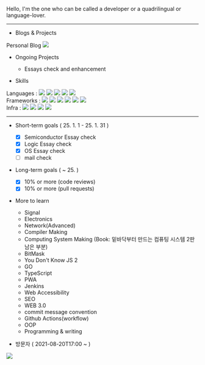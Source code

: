 Hello, I'm the one who can be called a developer or a quadrilingual or language-lover.

***

- Blogs & Projects

Personal Blog <a href="https://www.moyqi.com" rel="noreferrer" target="_blank"><img src="https://img.shields.io/static/v1?label=Blog&message=Pajarito moyqi Blog&color=<COLOR>"/></a>
<br>

- Ongoing Projects

  - Essays check and enhancement

- Skills

Languages : 
<img src="https://img.shields.io/badge/C-A8B9CC?style=flat-square&logo=C&logoColor=white"/>
<img src="https://img.shields.io/badge/Javascript-F7DF1E?style=flat-square&logo=JavaScript&logoColor=white"/>
<img src="https://img.shields.io/badge/Python-4B8BBE?style=flat-square&logo=Python&logoColor=white"/>
<img src="https://img.shields.io/badge/HTML5-E34F26?style=flat-square&logo=HTML5&logoColor=white"/>
<img src="https://img.shields.io/badge/CSS3-1572B6?style=flat-square&logo=CSS3&logoColor=white"/>
<br>
Frameworks : 
<img src="https://img.shields.io/badge/EJS-b4ca65?style=flat-square&logoColor=white"/>
<img src="https://img.shields.io/badge/Bootstrap-7952B3?style=flat-square&logo=Bootstrap&logoColor=white"/>
<img src="https://img.shields.io/badge/React-61DAFB?style=flat-square&logo=React&logoColor=white"/>
<img src="https://img.shields.io/badge/Node.js-339933?style=flat-square&logo=Node.js&logoColor=white"/>
<img src="https://img.shields.io/badge/Express-000000?style=flat-square&logo=Express&logoColor=white"/>
<img src="https://img.shields.io/badge/Django-092E20?style=flat-square&logo=Django&logoColor=white"/>
<br>
Infra : 
<img src="https://img.shields.io/badge/Linux-FCC624?style=flat-square&logo=Linux&logoColor=white"/>
<img src="https://img.shields.io/badge/NGINX-009639?style=flat-square&logo=NGINX&logoColor=white"/>
<img src="https://img.shields.io/badge/DigitalOcean-0080FF?style=flat-square&logo=DigitalOcean&logoColor=white"/>
<img src="https://img.shields.io/badge/GithubPages-181717?style=flat-square&logo=GitHub&logoColor=white"/>

***

- Short-term goals ( 25. 1. 1 - 25. 1. 31 )
  - [x] Semiconductor Essay check
  - [x] Logic Essay check
  - [x] OS Essay check
  - [ ] mail check

- Long-term goals ( ~ 25. )
  - [x] 10% or more (code reviews)
  - [x] 10% or more (pull requests)

- More to learn
  - Signal
  - Electronics
  - Network(Advanced)
  - Compiler Making
  - Computing System Making (Book: 밑바닥부터 만드는 컴퓨팅 시스템 2판 남은 부분)
  - BitMask
  - You Don't Know JS 2
  - GO
  - TypeScript
  - PWA
  - Jenkins
  - Web Accessibility
  - SEO
  - WEB 3.0
  - commit message convention
  - Github Actions(workflow)
  - OOP
  - Programming & writing

- 방문자 ( 2021-08-20T17:00 ~  )

<a href="https://hits.seeyoufarm.com"><img src="https://hits.seeyoufarm.com/api/count/incr/badge.svg?url=https%3A%2F%2Fgithub.com%2FPajaritoMoyqi&count_bg=%2379C83D&title_bg=%23555555&icon=&icon_color=%23E7E7E7&title=hits&edge_flat=false"/></a>